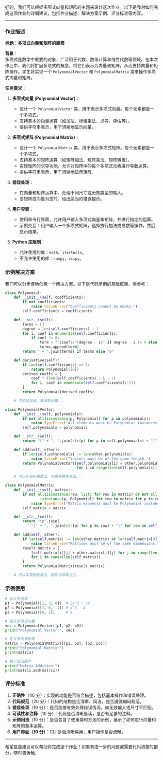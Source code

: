好的，我们可以根据多项式向量和矩阵的主题来设计这次作业。以下是我对如何完成这项作业的详细建议，包括作业描述、解决方案示例、评分标准等内容。

---

### 作业描述

**标题：多项式向量和矩阵的建模**

**背景**：  
多项式是数学中重要的对象，广泛用于代数、数值计算和线性代数等领域。在本次作业中，我们将扩展多项式的概念，将它们表示为向量和矩阵，从而支持向量和矩阵操作。学生将实现一个 `PolynomialVector` 和 `PolynomialMatrix` 类来操作多项式向量和矩阵。

**任务要求**：

1. **多项式向量 (Polynomial Vector)**：
   - 设计一个 `PolynomialVector` 类，用于表示多项式向量。每个元素都是一个多项式。
   - 支持基本的向量运算（如加法、标量乘法、求导、评估等）。
   - 提供字符串表示，用于清晰地显示向量。

2. **多项式矩阵 (Polynomial Matrix)**：
   - 设计一个 `PolynomialMatrix` 类，用于表示多项式矩阵。每个元素都是一个多项式。
   - 支持基本的矩阵运算（如矩阵加法、矩阵乘法、矩阵转置）。
   - 实现矩阵的求导功能，允许对矩阵中的每个多项式元素进行导数运算。
   - 提供字符串表示，用于清晰地显示矩阵。

3. **错误处理**：
   - 在向量和矩阵运算中，处理不同尺寸或无效类型的输入。
   - 当矩阵或向量为空时，给出适当的错误提示。

4. **用户界面**：
   - 使用命令行界面，允许用户输入多项式向量和矩阵，并进行指定的运算。
   - 示例交互：用户输入一个多项式矩阵，选择执行加法或导数等操作，然后显示结果。

5. **Python 库限制**：
   - 允许使用的库：`math`，`itertools`。
   - 不允许使用的库：`numpy`，`scipy`。

### 示例解决方案

我们可以分步骤地创建一个解决方案。以下是代码示例的基础框架，供参考：

```python
class Polynomial:
    def __init__(self, coefficients):
        if not coefficients:
            raise ValueError("Coefficients cannot be empty.")
        self.coefficients = coefficients

    def __str__(self):
        terms = []
        degree = len(self.coefficients) - 1
        for i, coef in enumerate(self.coefficients):
            if coef != 0:
                term = f"{coef}x^{degree - i}" if degree - i != 0 else f"{coef}"
                terms.append(term)
        return " + ".join(terms) if terms else "0"

    def derivative(self):
        if len(self.coefficients) == 1:
            return Polynomial([0])
        derived_coeffs = [
            coef * (len(self.coefficients) - i - 1)
            for i, coef in enumerate(self.coefficients[:-1])
        ]
        return Polynomial(derived_coeffs)

    # 可添加加法、乘法等运算...

class PolynomialVector:
    def __init__(self, polynomials):
        if not all(isinstance(p, Polynomial) for p in polynomials):
            raise TypeError("All elements must be Polynomial instances.")
        self.polynomials = polynomials

    def __str__(self):
        return "[" + ", ".join(str(p) for p in self.polynomials) + "]"

    def add(self, other):
        if len(self.polynomials) != len(other.polynomials):
            raise ValueError("Vectors must be of the same length.")
        return PolynomialVector([self.polynomials[i] + other.polynomials[i]
                                 for i in range(len(self.polynomials))])

    # 可以实现标量乘法、向量导数等方法...

class PolynomialMatrix:
    def __init__(self, matrix):
        if not all(isinstance(row, list) for row in matrix) or not all(
                isinstance(p, Polynomial) for row in matrix for p in row):
            raise TypeError("Matrix elements must be Polynomial instances.")
        self.matrix = matrix

    def __str__(self):
        return "\n".join(
            "[" + ", ".join(str(p) for p in row) + "]" for row in self.matrix)

    def add(self, other):
        if len(self.matrix) != len(other.matrix) or len(self.matrix[0]) != len(other.matrix[0]):
            raise ValueError("Matrices must be of the same dimensions.")
        result_matrix = [
            [self.matrix[i][j] + other.matrix[i][j] for j in range(len(self.matrix[0]))]
            for i in range(len(self.matrix))
        ]
        return PolynomialMatrix(result_matrix)

    # 可以实现矩阵乘法、矩阵求导等方法...
```

### 示例使用

```python
# 定义多项式
p1 = Polynomial([2, 3, 0])  # 2x^2 + 3x
p2 = Polynomial([1, 0, -4]) # x^2 - 4
p3 = Polynomial([0, 1])     # x

# 定义多项式向量
vec = PolynomialVector([p1, p2, p3])
print("Polynomial Vector:", vec)

# 定义多项式矩阵
matrix = PolynomialMatrix([[p1, p2], [p2, p3]])
print("Polynomial Matrix:")
print(matrix)

# 执行加法操作
print("Matrix Addition:")
print(matrix.add(matrix))
```

### 评分标准

1. **正确性**（40 分）：实现的功能是否符合描述，包括基本操作和错误处理。
2. **代码规范**（20 分）：代码的结构是否清晰、简洁，是否遵循编码规范。
3. **错误处理**（10 分）：是否能够有效处理错误情况，如无效输入或尺寸不匹配。
4. **可读性和注释**（10 分）：代码是否清晰易读，是否有足够的注释。
5. **示例用法**（10 分）：是否包含了使用类和方法的示例，展示了如何进行向量和矩阵的基本运算。
6. **用户界面（10 分）**：CLI 是否清晰易用，用户操作是否流畅。

---

希望这些建议可以帮助你完成这个作业！如果有进一步的问题或需要代码调整的部分，随时告诉我。
